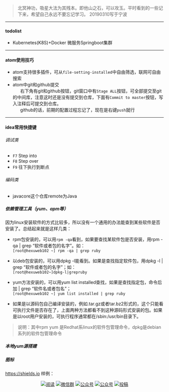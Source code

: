 >北冥神功，吸星大法为其残本。即他山之石，可以攻玉。平时看到的一些记下来，希望自己永远不要忘记学习。 20190310写于宁波
---
#### todolist

- Kubernetes(K8S)+Docker 微服务Springboot集群

---
#### atom使用技巧
- atom支持很多插件，可从`file-setting-installed`中自由筛选，联网可自由搜索
- atom中git和github提交
<br>&nbsp;&nbsp;&nbsp;&nbsp;&nbsp;
右下角有git和github按钮，git窗口中有`Stage ALL`按钮，可全部提交至git的中间库，注意这时还是没有提交到仓库，下面有`Commit to master`按钮，写入注释后可提交到仓库。
<br>&nbsp;&nbsp;&nbsp;&nbsp;&nbsp;
github的话，前期的配置过程忘记了，现在是右键`push`就行
---
#### idea常用快捷键
###### 调试类
- `F7` Step into
- `F8` Step over
- `F9` 往下执行到断点

###### 编码类
- javacore这个仓库remote为Java


##### 依赖管理工具（yum、apm等）
因为linux安装软件的方式比较多，所以没有一个通用的办法能查到某些软件是否安装了。总结起来就是这样几类：

- rpm包安装的，可以用`rpm -qa`看到，如果要查找某软件包是否安装，用rpm -qa | grep “软件或者包的名字”。如：<br>
`[root@hexuweb102 ~] rpm -qa | grep ruby`

- 以deb包安装的，可以用dpkg -l能看到。如果是查找指定软件包，用dpkg -l | grep “软件或者包的名字”；如：<br>
`[root@hexuweb102~]dpkg-l|grepruby`
- yum方法安装的，可以用yum list installed查找，如果是查找指定包，命令后加 | grep “软件名或者包名”；<br>
`[root@hexuweb102 ~] yum list installed | grep ruby`
- 如果是以源码包自己编译安装的，例如.tar.gz或者tar.bz2形式的，这个只能看可执行文件是否存在了，上面两种方法都看不到这种源码形式安装的包。如果是以root用户安装的，可执行程序通常都在/sbin:/usr/bin目录下。
>说明：其中rpm yum 是Redhat系linux的软件包管理命令，dpkg是debian系列的软件包管理命令

##### 本地yum源搭建

##### 图标
https://shields.io
样例：
<p align="center">
  <a href="https://snailclimb.gitee.io/javaguide"><img src="https://img.shields.io/badge/阅读-read-brightgreen.svg" alt="阅读"></a>
  <a href="#联系我"><img src="https://img.shields.io/badge/chat-微信群-blue.svg" alt="微信群"></a>
  <a href="#公众号"><img src="https://img.shields.io/badge/%E5%85%AC%E4%BC%97%E5%8F%B7-JavaGuide-lightgrey.svg" alt="公众号"></a>
  <a href="#公众号"><img src="https://img.shields.io/badge/PDF-Java面试突击-important.svg" alt="公众号"></a>
  <a href="#投稿"><img src="https://img.shields.io/badge/support-投稿-critical.svg" alt="投稿"></a>
</p>
